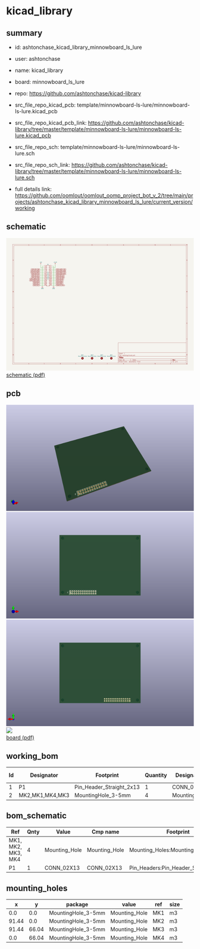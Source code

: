 # kicad_library
 
## summary 
* id: ashtonchase_kicad_library_minnowboard_ls_lure
* user: ashtonchase
* name: kicad_library
* board: minnowboard_ls_lure
* repo: https://github.com/ashtonchase/kicad-library
* src_file_repo_kicad_pcb: template/minnowboard-ls-lure/minnowboard-ls-lure.kicad_pcb
* src_file_repo_kicad_pcb_link: https://github.com/ashtonchase/kicad-library/tree/master/template/minnowboard-ls-lure/minnowboard-ls-lure.kicad_pcb


* src_file_repo_sch: template/minnowboard-ls-lure/minnowboard-ls-lure.sch
* src_file_repo_sch_link: https://github.com/ashtonchase/kicad-library/tree/master/template/minnowboard-ls-lure/minnowboard-ls-lure.sch
* full details link: https://github.com/oomlout/oomlout_oomp_project_bot_v_2/tree/main/projects/ashtonchase_kicad_library_minnowboard_ls_lure/current_version/working  

## schematic  
![](working_schematic_600.png)  
[schematic (pdf)](working_schematic.pdf) 






















## pcb  
![](working_3d_600.png) 
![](working_3d_front_600.png)  
![](working_3d_back_600.png)  
![](working_600.png)  
[board (pdf)](working.pdf)  

## working_bom
| Id | Designator | Footprint | Quantity | Designation | Supplier and ref |  | None | 
| --- | --- | --- | --- | --- | --- | --- | --- | 
| 1 | P1 | Pin_Header_Straight_2x13 | 1 | CONN_02X13 |  |  | [''] | 
| 2 | MK2,MK1,MK4,MK3 | MountingHole_3-5mm | 4 | Mounting_Hole |  |  | [''] | 


## bom_schematic
| Ref | Qnty | Value | Cmp name | Footprint | Description | Vendor | DNP | 
| --- | --- | --- | --- | --- | --- | --- | --- | 
| MK1, MK2, MK3, MK4 | 4 | Mounting_Hole | Mounting_Hole | Mounting_Holes:MountingHole_3-5mm |  |  |  | 
| P1 | 1 | CONN_02X13 | CONN_02X13 | Pin_Headers:Pin_Header_Straight_2x13 |  |  |  | 


## mounting_holes
| x | y | package | value | ref | size | 
| --- | --- | --- | --- | --- | --- | 
| 0.0 | 0.0 | MountingHole_3-5mm | Mounting_Hole | MK1 | m3 | 
| 91.44 | 0.0 | MountingHole_3-5mm | Mounting_Hole | MK2 | m3 | 
| 91.44 | 66.04 | MountingHole_3-5mm | Mounting_Hole | MK3 | m3 | 
| 0.0 | 66.04 | MountingHole_3-5mm | Mounting_Hole | MK4 | m3 | 


